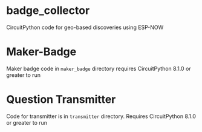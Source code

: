 # badge_collector

CircuitPython code for geo-based discoveries using ESP-NOW

# Maker-Badge

Maker badge code in `maker_badge` directory requires CircuitPython 8.1.0 or greater to run

# Question Transmitter

Code for transmitter is in `transmitter` directory. Requires CircuitPython 8.1.0 or greater to run
